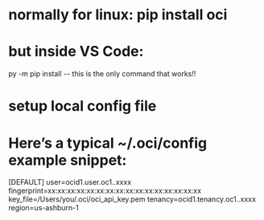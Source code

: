 # normally for linux: pip install oci
# but inside VS Code: 
py -m pip install <package>   -- this is the only command that works!!

# setup local config file
# Here’s a typical ~/.oci/config example snippet:


[DEFAULT]
user=ocid1.user.oc1..xxxx
fingerprint=xx:xx:xx:xx:xx:xx:xx:xx:xx:xx:xx:xx:xx:xx:xx:xx
key_file=/Users/you/.oci/oci_api_key.pem
tenancy=ocid1.tenancy.oc1..xxxx
region=us-ashburn-1